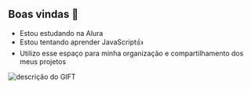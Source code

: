 ## Boas vindas 🌱

- Estou estudando na Alura
- Estou tentando aprender JavaScript👍
- Utilizo esse espaço para minha organização e compartilhamento dos meus projetos

![descrição do GIFT](https://tenor.com/pt-BR/search/dancing-gifs)

<!--
**evelynsantos13/evelynsantos13** is a ✨ _special_ ✨ repository because its `README.md` (this file) appears on your GitHub profile.

Here are some ideas to get you started:

- 🔭 I’m currently working on ...
- 🌱 I’m currently learning ...
- 👯 I’m looking to collaborate on ...
- 🤔 I’m looking for help with ...
- 💬 Ask me about ...
- 📫 How to reach me: ...
- 😄 Pronouns: ...
- ⚡ Fun fact: ...
-->
